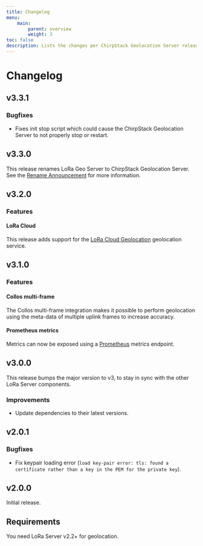 ```yaml
---
title: Changelog
menu:
    main:
        parent: overview
        weight: 3
toc: false
description: Lists the changes per ChirpStack Geolocation Server release, including steps how to upgrade.
---
```


# Changelog

## v3.3.1

### Bugfixes

* Fixes init stop script which could cause the ChirpStack Geolocation Server to not properly stop or restart.

## v3.3.0

This release renames LoRa Geo Server to ChirpStack Geolocation Server.
See the [Rename Announcement](https://www.chirpstack.io/r/rename-announcement) for more information.

## v3.2.0

### Features

#### LoRa Cloud

This release adds support for the [LoRa Cloud Geolocation](https://www.loracloud.com/)
geolocation service.

## v3.1.0

### Features

#### Collos multi-frame

The Collos multi-frame integration makes it possible to perform geolocation
using the meta-data of multiple uplink frames to increase accuracy.

#### Prometheus metrics

Metrics can now be exposed using a [Prometheus](https://prometheus.io/) metrics endpoint.

## v3.0.0

This release bumps the major version to v3, to stay in sync with the other
LoRa Server components.

### Improvements

* Update dependencies to their latest versions.

## v2.0.1

### Bugfixes

* Fix keypair loading error (`load key-pair error: tls: found a certificate rather than a key in the PEM for the private key`).

## v2.0.0

Initial release.

## Requirements

You need LoRa Server v2.2+ for geolocation.
